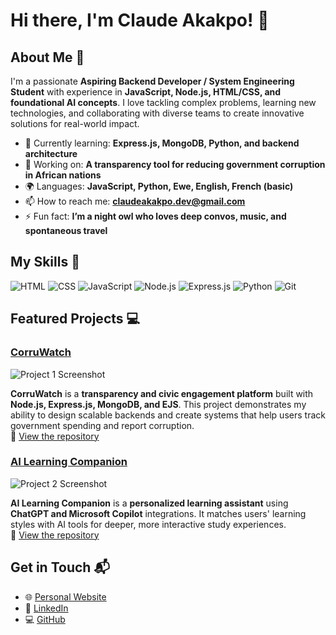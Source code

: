 # Hi there, I'm Claude Akakpo! 👋



## About Me 🚀

I'm a passionate **Aspiring Backend Developer / System Engineering Student** with experience in **JavaScript, Node.js, HTML/CSS, and foundational AI concepts**. I love tackling complex problems, learning new technologies, and collaborating with diverse teams to create innovative solutions for real-world impact.

- 🌱 Currently learning: **Express.js, MongoDB, Python, and backend architecture**
- 🔭 Working on: **A transparency tool for reducing government corruption in African nations**
- 🌍 Languages: **JavaScript, Python, Ewe, English, French (basic)**
- 📫 How to reach me: **claudeakakpo.dev@gmail.com**
- ⚡ Fun fact: **I’m a night owl who loves deep convos, music, and spontaneous travel**

## My Skills 🧠

![HTML](https://img.shields.io/badge/-HTML-E34F26?style=flat-square&logo=html5&logoColor=white)
![CSS](https://img.shields.io/badge/-CSS-1572B6?style=flat-square&logo=css3&logoColor=white)
![JavaScript](https://img.shields.io/badge/-JavaScript-F7DF1E?style=flat-square&logo=javascript&logoColor=black)
![Node.js](https://img.shields.io/badge/-Node.js-339933?style=flat-square&logo=node.js&logoColor=white)
![Express.js](https://img.shields.io/badge/-Express.js-000000?style=flat-square&logo=express&logoColor=white)
![Python](https://img.shields.io/badge/-Python-3776AB?style=flat-square&logo=python&logoColor=white)
![Git](https://img.shields.io/badge/-Git-F05032?style=flat-square&logo=git&logoColor=white)

## Featured Projects 💻

### [CorruWatch](https://github.com/ClaudeAkakpo/corruwatch)

![Project 1 Screenshot](https://your_image_url_here)

**CorruWatch** is a **transparency and civic engagement platform** built with **Node.js, Express.js, MongoDB, and EJS**. This project demonstrates my ability to design scalable backends and create systems that help users track government spending and report corruption.  
🔗 [View the repository](https://github.com/ClaudeAkakpo/corruwatch)

### [AI Learning Companion](https://github.com/ClaudeAkakpo/ai-learning-companion)

![Project 2 Screenshot](https://your_image_url_here)

**AI Learning Companion** is a **personalized learning assistant** using **ChatGPT and Microsoft Copilot** integrations. It matches users' learning styles with AI tools for deeper, more interactive study experiences.  
🔗 [View the repository](https://github.com/ClaudeAkakpo/ai-learning-companion)

## Get in Touch 📬

- 🌐 [Personal Website](https://claudeakakpo.dev)  
- 💼 [LinkedIn](https://www.linkedin.com/in/claudeakakpo)  
- 💻 [GitHub](https://github.com/ClaudeAkakpo)
